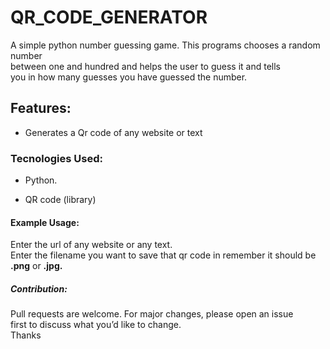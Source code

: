 <h1><strong>QR_CODE_GENERATOR</strong></h1>
A simple python number guessing game. This programs chooses a random number<br> between one and hundred and helps the user to guess it and tells<br> you in how many guesses you have guessed the number.<br>
<h2>Features:</h2>
<ul><li>Generates a Qr code of any website or text</li></ul>
<h3>Tecnologies Used:</h3>
<ul><li>Python.</li></ul>
<ul><li>QR code (library)</li></ul>
<h4>Example Usage:</h4>
Enter the url of any  website or any text.<br>
Enter the filename you want to save that qr code in remember it should be <strong>.png</strong> or <strong>.jpg.</strong><br>
<h5>Contribution:</h5>
Pull requests are welcome. For major changes, please open an issue<br> first to discuss what you’d like to change.<br>
Thanks